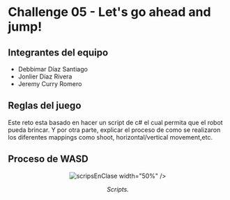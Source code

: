 # Challenge 05 - Let's go ahead and jump!

## Integrantes del equipo
- Debbimar Díaz Santiago
- Jonlier Díaz Rivera
- Jeremy Curry Romero

## Reglas del juego
Este reto esta basado en hacer un script de c# el cual permita que el robot pueda brincar. Y por otra parte, explicar el proceso de como se realizaron los diferentes mappings como shoot, horizontal/vertical movement,etc.


## Proceso de WASD
<div align="center">
  <img src=height="187" alt="scripsEnClase" src="https://github.com/user-attachments/assets/bab18a91-b9e6-4914-b9fa-bffe4d6ce02d" />  width="50%" />
  <p><i>Scripts.</i></p>
</div>



